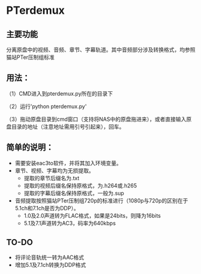# PTerdemux

## 主要功能

分离原盘中的视频、音频、章节、字幕轨道。其中音频部分涉及转换格式，均参照猫站PTer压制组标准

## 用法：

（1）CMD进入到pterdemux.py所在的目录下

（2）运行'python pterdemux.py'

（3）拖动原盘目录到cmd窗口（支持将NAS中的原盘拖进来），或者直接输入原盘目录的地址（注意地址需用引号引起来），回车。

## 简单的说明：

* 需要安装eac3to软件，并将其加入环境变量。
* 章节、视频、字幕均为无损提取。
  * 提取的章节后缀名为.txt
  * 提取的视频后缀名保持原格式，为.h264或.h265
  * 提取的字幕后缀名保持原格式，一般为.sup
* 音频提取按照猫站PTer压制组720p的标准进行（1080p与720p的区别在于5.1ch和7.1ch是否为DDP）。
  * 1.0及2.0声道转为FLAC格式，如果是24bits，则降为16bits
  * 5.1及7.1声道转为AC3，码率为640kbps

## TO-DO

* 将评论音轨统一转为AAC格式
* 增加5.1及7.1ch转换为DDP格式
